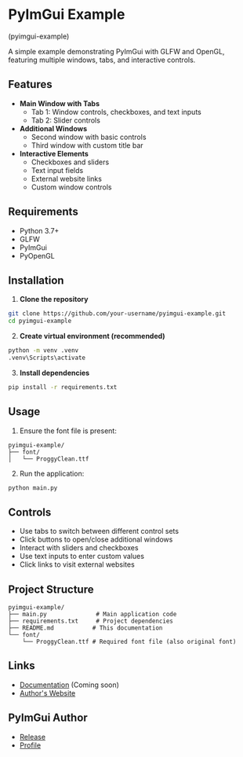 # PyImGui Example
(pyimgui-example)

A simple example demonstrating PyImGui with GLFW and OpenGL, featuring multiple windows, tabs, and interactive controls.

## Features
- **Main Window with Tabs**
  - Tab 1: Window controls, checkboxes, and text inputs
  - Tab 2: Slider controls
- **Additional Windows**
  - Second window with basic controls
  - Third window with custom title bar
- **Interactive Elements**
  - Checkboxes and sliders
  - Text input fields
  - External website links
  - Custom window controls

## Requirements
- Python 3.7+
- GLFW
- PyImGui
- PyOpenGL

## Installation

1. **Clone the repository**
```bash
git clone https://github.com/your-username/pyimgui-example.git
cd pyimgui-example
```

2. **Create virtual environment (recommended)**
```bash
python -m venv .venv
.venv\Scripts\activate
```

3. **Install dependencies**
```bash
pip install -r requirements.txt
```

## Usage
1. Ensure the font file is present:
```
pyimgui-example/
├── font/
│   └── ProggyClean.ttf
```

2. Run the application:
```bash
python main.py
```

## Controls
- Use tabs to switch between different control sets
- Click buttons to open/close additional windows
- Interact with sliders and checkboxes
- Use text inputs to enter custom values
- Click links to visit external websites

## Project Structure
```
pyimgui-example/
├── main.py              # Main application code
├── requirements.txt     # Project dependencies
├── README.md           # This documentation
└── font/
    └── ProggyClean.ttf # Required font file (also original font)
```

## Links
- [Documentation](https://docs.michas.lol/) (Coming soon)
- [Author's Website](https://me.michas.lol/)

## PyImGui Author
- [Release](https://github.com/pyimgui/pyimgui)
- [Profile](https://github.com/KinoxKlark)
